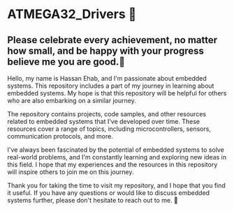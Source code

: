 # ATMEGA32_Drivers 🎯


## Please celebrate every achievement, no matter how small, and be happy with your progress believe me you are good.💚 

Hello, my name is Hassan Ehab, and I'm passionate about embedded systems. This repository includes a part of my journey in learning about embedded systems.
My hope is that this repository will be helpful for others who are also embarking on a similar journey.

The repository contains projects, code samples, and other resources related to embedded systems that I've developed over time. 
These resources cover a range of topics, including microcontrollers, sensors, communication protocols, and more.

I've always been fascinated by the potential of embedded systems to solve real-world problems, and I'm constantly learning and exploring new ideas in this field. 
I hope that my experiences and the resources in this repository will inspire others to join me on this journey.

Thank you for taking the time to visit my repository, and I hope that you find it useful. 
If you have any questions or would like to discuss embedded systems further, please don't hesitate to reach out to me. 🙂
